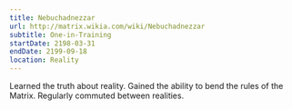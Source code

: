 ```yaml
---
title: Nebuchadnezzar
url: http://matrix.wikia.com/wiki/Nebuchadnezzar
subtitle: One-in-Training
startDate: 2198-03-31
endDate: 2199-09-18
location: Reality
---
```


Learned the truth about reality. Gained the ability to bend the rules of the Matrix. Regularly commuted between realities.
